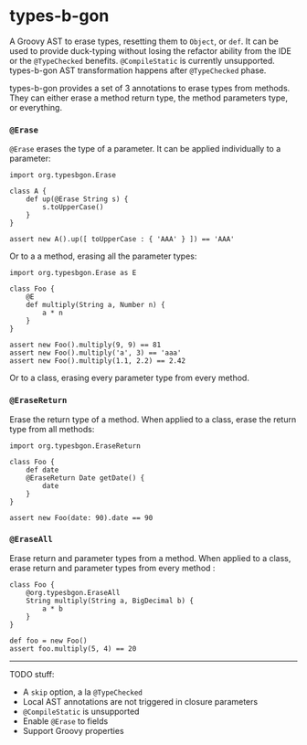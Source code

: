 types-b-gon
===========

A Groovy AST to erase types, resetting them to `Object`, or `def`. It can be used to provide duck-typing without losing the refactor ability from the IDE or the `@TypeChecked` benefits. `@CompileStatic` is currently unsupported. types-b-gon AST transformation happens after `@TypeChecked` phase.

types-b-gon provides a set of 3 annotations to erase types from methods. They can either erase a method return type, the method parameters type, or everything. 

### `@Erase`

`@Erase` erases the type of a parameter. It can be applied individually to a parameter:

	import org.typesbgon.Erase
	
	class A {
		def up(@Erase String s) {
			s.toUpperCase()
		}
	}
	
	assert new A().up([ toUpperCase : { 'AAA' } ]) == 'AAA'

Or to a a method, erasing all the parameter types:

	import org.typesbgon.Erase as E

	class Foo {
		@E
		def multiply(String a, Number n) {
			a * n
		}
	}

	assert new Foo().multiply(9, 9) == 81
	assert new Foo().multiply('a', 3) == 'aaa'
	assert new Foo().multiply(1.1, 2.2) == 2.42

Or to a class, erasing every parameter type from every method.

### `@EraseReturn`

Erase the return type of a method. When applied to a class, erase the return type from all methods:

	import org.typesbgon.EraseReturn
	
	class Foo {
		def date
		@EraseReturn Date getDate() {
			date
		}
	}
	
	assert new Foo(date: 90).date == 90

### `@EraseAll`

Erase return and parameter types from a method. When applied to a class, erase return and parameter types from every method : 

	class Foo {
		@org.typesbgon.EraseAll
		String multiply(String a, BigDecimal b) {
			a * b
		}
	}

	def foo = new Foo()
	assert foo.multiply(5, 4) == 20

------

TODO stuff:

* A `skip` option, a la `@TypeChecked`
* Local AST annotations are not triggered in closure parameters
* `@CompileStatic` is unsupported
* Enable `@Erase` to fields
* Support Groovy properties
